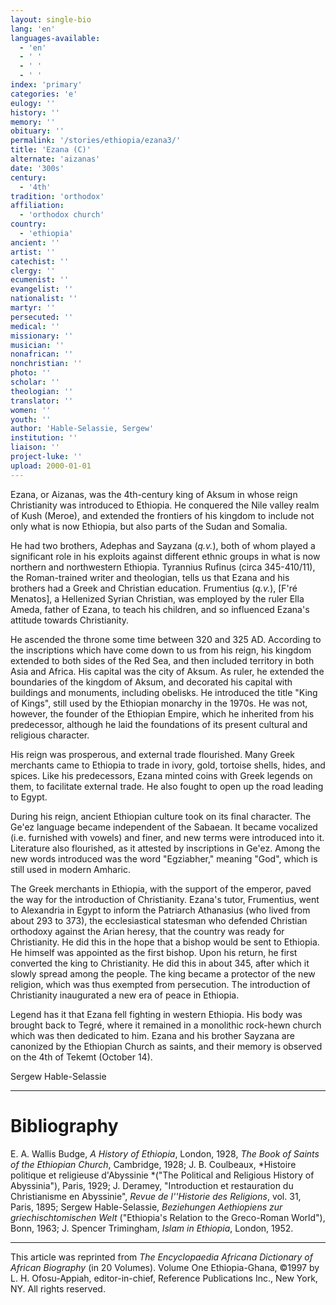 ```yaml
---
layout: single-bio
lang: 'en'
languages-available:
  - 'en'
  - ' '
  - ' '
  - ' '
index: 'primary'
categories: 'e'
eulogy: ''
history: ''
memory: ''
obituary: ''
permalink: '/stories/ethiopia/ezana3/'
title: 'Ezana (C)'
alternate: 'aizanas'
date: '300s'
century:
  - '4th'
tradition: 'orthodox'
affiliation:
  - 'orthodox church'
country:
  - 'ethiopia'
ancient: ''
artist: ''
catechist: ''
clergy: ''
ecumenist: ''
evangelist: ''
nationalist: ''
martyr: ''
persecuted: ''
medical: ''
missionary: ''
musician: ''
nonafrican: ''
nonchristian: ''
photo: ''
scholar: ''
theologian: ''
translator: ''
women: ''
youth: ''
author: 'Hable-Selassie, Sergew'
institution: ''
liaison: ''
project-luke: ''
upload: 2000-01-01
---
```



Ezana, or Aizanas, was the 4th-century king of Aksum in whose reign Christianity was introduced to Ethiopia. He conquered the Nile valley realm of Kush (Meroe), and extended the frontiers of his kingdom to include not only what is now Ethiopia, but also parts of the Sudan and Somalia.

He had two brothers, Adephas and Sayzana (*q.v.*), both of whom played a significant role in his exploits against different ethnic groups in what is now northern and northwestern Ethiopia. Tyrannius Rufinus (circa 345-410/11), the Roman-trained writer and theologian, tells us that Ezana and his brothers had a Greek and Christian education. Frumentius (*q.v.*), [F'ré Menatos], a Hellenized Syrian Christian, was employed by the ruler Ella Ameda,  father of Ezana, to teach his children, and so influenced Ezana's attitude towards Christianity.

He ascended the throne some time between 320 and 325 AD. According to the inscriptions which have come down to us from his reign, his kingdom extended to both sides of the Red Sea, and then included territory in both Asia and Africa. His capital was the city of Aksum. As ruler, he extended the boundaries of the kingdom of Aksum, and decorated his capital with buildings and monuments, including obelisks. He introduced the title "King of  Kings", still used by the Ethiopian monarchy in the 1970s. He was not, however, the founder of the Ethiopian Empire, which he inherited from his predecessor, although he laid the foundations of its present cultural and religious character.

His reign was prosperous, and external trade flourished. Many Greek merchants came to Ethiopia to trade in ivory, gold, tortoise shells, hides, and spices. Like his predecessors, Ezana minted coins with Greek legends on them, to facilitate external trade. He also fought to open up the road leading to Egypt.

During his reign, ancient Ethiopian culture took on its final character. The Ge'ez language became independent of the Sabaean. It became vocalized (i.e. furnished with vowels) and finer, and new terms were introduced into it. Literature also flourished, as it attested by inscriptions in Ge'ez. Among the new words introduced was the word "Egziabher," meaning "God", which is still used in modern Amharic.

The Greek merchants in Ethiopia, with the support of the emperor, paved the way for the introduction of Christianity. Ezana's tutor, Frumentius, went to Alexandria in Egypt to inform the Patriarch Athanasius (who lived from about 293 to 373), the ecclesiastical statesman who defended Christian orthodoxy against the Arian heresy, that the country was ready for Christianity. He did this in the hope that a bishop would be sent to Ethiopia. He himself was appointed as the first bishop. Upon his return, he first converted the king to Christianity. He did this in about 345, after which it slowly spread among the people. The king became a protector of the new religion, which was thus exempted from persecution. The introduction of Christianity inaugurated a new era of peace in Ethiopia.

Legend has it that Ezana fell fighting in western Ethiopia. His body was brought back to Tegré, where it remained in a monolithic rock-hewn church which was then dedicated to him. Ezana and his brother Sayzana are canonized by the Ethiopian Church as saints, and their memory is observed on the 4th of Tekemt (October 14).

Sergew Hable-Selassie

---

# Bibliography

E. A. Wallis Budge, *A History of Ethiopia*, London, 1928, *The Book  of Saints of the Ethiopian Church*, Cambridge, 1928; J. B. Coulbeaux, *Histoire politique et religieuse d'Abyssinie *("The Political and Religious History of Abyssinia"), Paris, 1929; J. Deramey,  "Introduction et restauration du Christianisme en Abyssinie", *Revue de l''Historie des Religions*, vol. 31, Paris, 1895; Sergew Hable-Selassie, *Beziehungen Aethiopiens zur griechischtomischen Welt* ("Ethiopia's Relation to the Greco-Roman World"), Bonn, 1963; J. Spencer Trimingham, *Islam in Ethiopia*, London, 1952.

---

This article was reprinted from *The Encyclopaedia Africana Dictionary of African Biography* (in 20 Volumes). Volume One Ethiopia-Ghana, &copy;1997 by L. H. Ofosu-Appiah, editor-in-chief, Reference Publications Inc., New York, NY. All rights reserved.